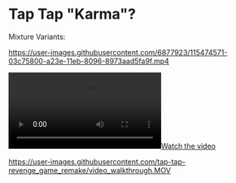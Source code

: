 # Tap Tap "Karma"?


Mixture Variants:

https://user-images.githubusercontent.com/6877923/115474571-03c75800-a23e-11eb-8096-8973aad5fa9f.mp4

[![Watch the video](https://raw.githubusercontent.com/nadiacuuj/tap-tap-revenge_game_remake/.github/images/video_walkthrough.MOV)]([https://raw.githubusercontent.com/username/repository/branch/path/to/video.mp4](https://raw.githubusercontent.com/nadiacuuj/tap-tap-revenge_game_remake/.github/images/video_walkthrough.MOV))


https://user-images.githubusercontent.com/tap-tap-revenge_game_remake/video_walkthrough.MOV
